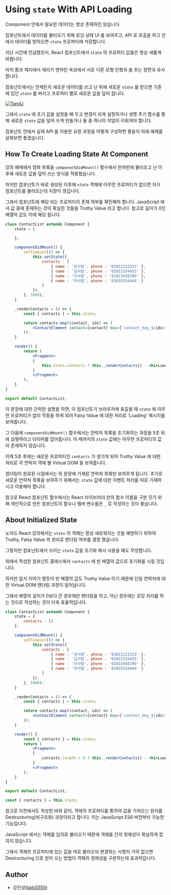 # Using `state` With API Loading 

Component 안에서 필요한 데이터는 항상 존재하진 않습니다. 

컴포넌트에서 데이터를 불러오기 위해 로딩 상태 UI 를 보여주고, API 로 호출을 하고 안에서 데이터를 받아오면 `state` 프로퍼티에 저장합니다.

지난 시간에 언급했듯이, React 컴포넌트에서 `state` 의 프로퍼티 값들은 항상 새롭게 바뀝니다. 

마치 톰과 제리에서 제리가 멘하탄 옥상에서 서로 다른 모형 인형과 춤 추는 장면과 유사합니다. 

컴포넌트에서는 언제든지 새로운 데이터를 쓰고 난 뒤에 새로운 `state` 를 받으면 기존에 있던 `state` 를 버리고 프로퍼티 별로 새로운 값을 덮어 씁니다.

[![TandJ](https://img.youtube.com/vi/RMW6wBruQwc/0.jpg)](https://www.youtube.com/embed/RMW6wBruQwc?start=325)

그래서 `state` 에 초기 값을 설정을 해 두고 변경이 되게 설정하거나 생명 주기 함수를 통해 새로운 `state` 값을 덮어 쓰게 만들거나 둘 중 하나의 작업이 이뤄져야 합니다.

컴포넌트 안에서 실제 API 를 이용한 요청 과정을 어떻게 구성하면 좋을지 아래 예제를 살펴보면 좋겠습니다.

## How To Create Loading State At Component

강의 예제에서 영화 목록을 `componentDidMount()` 함수에서 한꺼번에 불러오고 난 이후에 새로운 값을 덮어 쓰는 방식을 적용했습니다. 

하지만 컴포넌트가 바로 생성된 이후에 `state` 객체에 아무런 프로퍼티가 없으면 자식 컴포넌트를 불러오는데 지장이 생깁니다.

그래서 컴포넌트에 해당 되는 프로퍼티의 존재 여부를 확인해야 합니다. JavaScript 에서 값 중에 존재하는 것이 확실한 것들을 Truthy Value 라고 합니다. 참고로 길이가 0인 배열의 값도 이에 해당 됩니다.

```jsx
class ContactList extends Component {
    state = {

    };

    componentDidMount() {
        setTimeout(() => {
            this.setState({
                contacts : [
                    { name : '강사람', phone : '01022223333' },
                    { name : '김사람', phone : '01022334455' },
                    { name : '이사람', phone : '01023456789' },
                    { name : '저사람', phone : '01033334444' }
                ]
            });
        }, 5000);
    }

    _renderContacts = () => {
        const { contacts } = this.state;

        return contacts.map((contact, idx) => (
            <ContactElement contact={contact} key={`contact_key_${idx}`} />
        ));
    }

    render() {
        return (
            <Fragment>
            {
                this.state.contacts ? this._renderContacts() : <h1>Loading</h1>
            }
            </Fragment>
        );
    }
}

export default ContactList;
```

이 문장에 대한 간략한 설명을 하면, 이 컴포넌트가 브라우저에 표출될 때 `state` 에 아무런 프로퍼티가 없이 작동을 하게 되어 Falsy Value 에 대한 처리로 'Loading' 메시지를 보여줍니다.

그 다음에 `componentDidMount()` 함수에서는 연락처 목록을 초기화하는 과정을 5초 뒤에 실행하라고 타이머를 잡아둡니다. 이 때까지의 `state` 값에는 아무런 프로퍼티의 값이 존재하지 않습니다.

이제 5초 후에는 새로운 프로퍼티인 `contacts` 가 생기게 되어 Truthy Value 에 대한 처리로 각 연락처 객체 별 Virtual DOM 을 보여줍니다.

렌더링이 완료된 시점에서는 위 문장에 기재된 연락처 목록만 보여주게 됩니다. 추가로 새로운 연락처 목록을 보여주기 위해서는 `state` 값에 대한 이벤트 처리를 따로 기재하시고 이용해야 합니다.

참고로 React 컴포넌트 함수에서는 React 라이브러리 만의 함수 이름을 구분 짓기 위해 개인적으로 만든 컴포넌트의 함수나 멤버 변수들은 `_` 로 작성하는 것이 좋습니다. 

## About Initialized State

노마드 React 강의에서는 `state` 의 객체는 항상 새로워지는 것을 예방하기 위하여 Truthy, Falsy Value 의 원리로 렌더링 여부를 결정 했습니다.

그렇지만 컴포넌트에서 쓰이는 `state` 값을 초기화 해서 사용을 해도 무방합니다. 

위에서 작성한 컴포넌트 클래스에서 `contacts` 에 빈 배열의 값으로 초기화를 시킬 것입니다. 

하지만 앞서 이야기 했듯이 빈 배열의 값도 Truthy Value 이기 때문에 단일 연락처에 대한 Virtual DOM 렌더링 과정이 일어납니다.

그래서 배열의 길이가 0보다 큰 경우에만 렌더링을 하고, 아닌 경우에는 로딩 처리를 하는 것으로 작성하는 것이 더욱 효율적입니다.

```jsx
class ContactList extends Component {
    state = {
        contacts : []
    };

    componentDidMount() {
        setTimeout(() => {
            this.setState({
                contacts : [
                    { name : '강사람', phone : '01022223333' },
                    { name : '김사람', phone : '01022334455' },
                    { name : '이사람', phone : '01023456789' },
                    { name : '저사람', phone : '01033334444' }
                ]
            });
        }, 5000);
    }

    _renderContacts = () => {
        const { contacts } = this.state;

        return contacts.map((contact, idx) => (
            <ContactElement contact={contact} key={`contact_key_${idx}`} />
        ));
    }

    render() {
        const { contacts } = this.state;
        return (
            <Fragment>
            {
                contacts.length > 0 ? this._renderContacts() : <h1>Loading</h1>
            }
            </Fragment>
        );
    }
}

export default ContactList;
```

```javascript
const { contacts } = this.state;
```

참고로 이전에서도 작성한 바와 같이, 객체의 프로퍼티를 통하여 값을 가져오는 원리를 Destructuring(비구조화) 과정이라고 합니다. 이는 JavaScript ES6 버전부터 가능한 기능입니다.

JavaScript 에서는 객체를 임의로 불러오기 때문에 객체들 간의 정체성이 확실하게 잡히지 않습니다. 

그래서 객체의 프로퍼티에 있는 값을 따로 불러오되 변경하는 사항이 거의 없으면 Destructuring 으로 얻어 오는 방법이 객체의 정체성을 구분하는데 효과적입니다.

## Author

- 강인성([tails5555](https://github.com/tails5555))
